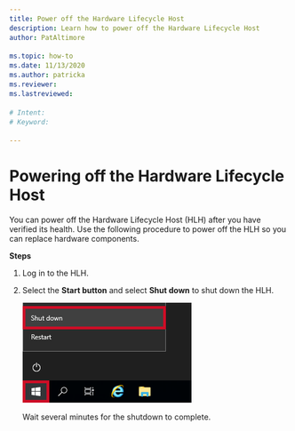 ```yaml
---
title: Power off the Hardware Lifecycle Host
description: Learn how to power off the Hardware Lifecycle Host
author: PatAltimore

ms.topic: how-to
ms.date: 11/13/2020
ms.author: patricka
ms.reviewer: 
ms.lastreviewed: 

# Intent: 
# Keyword: 

---
```


# Powering off the Hardware Lifecycle Host

You can power off the Hardware Lifecycle Host (HLH) after you have
verified its health. Use the following procedure to power off the HLH
so you can replace hardware components.

**Steps**

1.  Log in to the HLH.

2.  Select the **Start button** and select **Shut down** to shut down the HLH.

    ![Screenshot that shows the Windows button and 'Shut down' selected.](media/image-22.png)

    Wait several minutes for the shutdown to complete.
    
